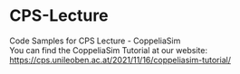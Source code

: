 # CPS-Lecture
Code Samples for CPS Lecture - CoppeliaSim <br />
You can find the CoppeliaSim Tutorial at our website:<br />
https://cps.unileoben.ac.at/2021/11/16/coppeliasim-tutorial/

